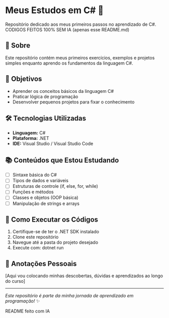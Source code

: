 # Meus Estudos em C# 🚀

Repositório dedicado aos meus primeiros passos no aprendizado de C#.
CODIGOS FEITOS 100% SEM IA (apenas esse README.md)

## 📖 Sobre

Este repositório contém meus primeiros exercícios, exemplos e projetos simples enquanto aprendo os fundamentos da linguagem C#.

## 🎯 Objetivos

- Aprender os conceitos básicos da linguagem C#
- Praticar lógica de programação
- Desenvolver pequenos projetos para fixar o conhecimento


## 🛠 Tecnologias Utilizadas

- **Linguagem:** C#
- **Plataforma:** .NET
- **IDE:** Visual Studio / Visual Studio Code

## 📚 Conteúdos que Estou Estudando

- [ ] Sintaxe básica do C#
- [ ] Tipos de dados e variáveis
- [ ] Estruturas de controle (if, else, for, while)
- [ ] Funções e métodos
- [ ] Classes e objetos (OOP básica)
- [ ] Manipulação de strings e arrays

## 🚀 Como Executar os Códigos

1. Certifique-se de ter o .NET SDK instalado
2. Clone este repositório
3. Navegue até a pasta do projeto desejado
4. Execute com: dotnet run

## 📝 Anotações Pessoais

[Aqui vou colocando minhas descobertas, dúvidas e aprendizados ao longo do curso]

---

*Este repositório é parte da minha jornada de aprendizado em programação!* ✨


README feito com IA